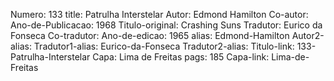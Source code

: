 Numero: 133
title: Patrulha Interstelar
Autor: Edmond Hamilton
Co-autor: 
Ano-de-Publicacao: 1968
Titulo-original: Crashing Suns
Tradutor: Eurico da Fonseca
Co-tradutor: 
Ano-de-edicao: 1965
alias: Edmond-Hamilton
Autor2-alias: 
Tradutor1-alias: Eurico-da-Fonseca
Tradutor2-alias: 
Titulo-link: 133-Patrulha-Interstelar
Capa: Lima de Freitas
pags: 185
Capa-link: Lima-de-Freitas